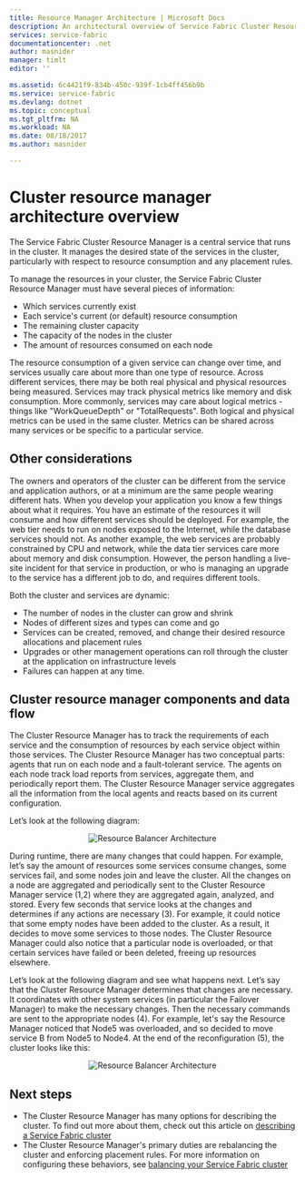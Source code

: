 ```yaml
---
title: Resource Manager Architecture | Microsoft Docs
description: An architectural overview of Service Fabric Cluster Resource Manager.
services: service-fabric
documentationcenter: .net
author: masnider
manager: timlt
editor: ''

ms.assetid: 6c4421f9-834b-450c-939f-1cb4ff456b9b
ms.service: service-fabric
ms.devlang: dotnet
ms.topic: conceptual
ms.tgt_pltfrm: NA
ms.workload: NA
ms.date: 08/18/2017
ms.author: masnider

---
```

# Cluster resource manager architecture overview
The Service Fabric Cluster Resource Manager is a central service that runs in the cluster. It manages the desired state of the services in the cluster, particularly with respect to resource consumption and any placement rules. 

To manage the resources in your cluster, the Service Fabric Cluster Resource Manager must have several pieces of information:

- Which services currently exist
- Each service's current (or default) resource consumption 
- The remaining cluster capacity 
- The capacity of the nodes in the cluster 
- The amount of resources consumed on each node

The resource consumption of a given service can change over time, and services usually care about more than one type of resource. Across different services, there may be both real physical and physical resources being measured. Services may track physical metrics like memory and disk consumption. More commonly, services may care about logical metrics - things like "WorkQueueDepth" or "TotalRequests". Both logical and physical metrics can be used in the same cluster. Metrics can be shared across many services or be specific to a particular service.

## Other considerations
The owners and operators of the cluster can be different from the service and application authors, or at a minimum are the same people wearing different hats. When you develop your application you know a few things about what it requires. You have an estimate of the resources it will consume and how different services should be deployed. For example, the web tier needs to run on nodes exposed to the Internet, while the database services should not. As another example, the web services are probably constrained by CPU and network, while the data tier services care more about memory and disk consumption. However, the person handling a live-site incident for that service in production, or who is managing an upgrade to the service has a different job to do, and requires different tools. 

Both the cluster and services are dynamic:

- The number of nodes in the cluster can grow and shrink
- Nodes of different sizes and types can come and go
- Services can be created, removed, and change their desired resource allocations and placement rules
- Upgrades or other management operations can roll through the cluster at the application on infrastructure levels
- Failures can happen at any time.

## Cluster resource manager components and data flow
The Cluster Resource Manager has to track the requirements of each service and the consumption of resources by each service object within those services. The Cluster Resource Manager has two conceptual parts: agents that run on each node and a fault-tolerant service. The agents on each node track load reports from services, aggregate them, and periodically report them. The Cluster Resource Manager service aggregates all the information from the local agents and reacts based on its current configuration.

Let’s look at the following diagram:

<center>

![Resource Balancer Architecture][Image1]
</center>

During runtime, there are many changes that could happen. For example, let’s say the amount of resources some services consume changes, some services fail, and some nodes join and leave the cluster. All the changes on a node are aggregated and periodically sent to the Cluster Resource Manager service (1,2) where they are aggregated again, analyzed, and stored. Every few seconds that service looks at the changes and determines if any actions are necessary (3). For example, it could notice that some empty nodes have been added to the cluster. As a result, it decides to move some services to those nodes. The Cluster Resource Manager could also notice that a particular node is overloaded, or that certain services have failed or been deleted, freeing up resources elsewhere.

Let’s look at the following diagram and see what happens next. Let’s say that the Cluster Resource Manager determines that changes are necessary. It coordinates with other system services (in particular the Failover Manager) to make the necessary changes. Then the necessary commands are sent to the appropriate nodes (4). For example, let's say the Resource Manager noticed that Node5 was overloaded, and so decided to move service B from Node5 to Node4. At the end of the reconfiguration (5), the cluster looks like this:

<center>

![Resource Balancer Architecture][Image2]
</center>

## Next steps
- The Cluster Resource Manager has many options for describing the cluster. To find out more about them, check out this article on [describing a Service Fabric cluster](./service-fabric-cluster-resource-manager-cluster-description.md)
- The Cluster Resource Manager's primary duties are rebalancing the cluster and enforcing placement rules. For more information on configuring these behaviors, see [balancing your Service Fabric cluster](./service-fabric-cluster-resource-manager-balancing.md)

[Image1]:./media/service-fabric-cluster-resource-manager-architecture/Service-Fabric-Resource-Manager-Architecture-Activity-1.png
[Image2]:./media/service-fabric-cluster-resource-manager-architecture/Service-Fabric-Resource-Manager-Architecture-Activity-2.png

